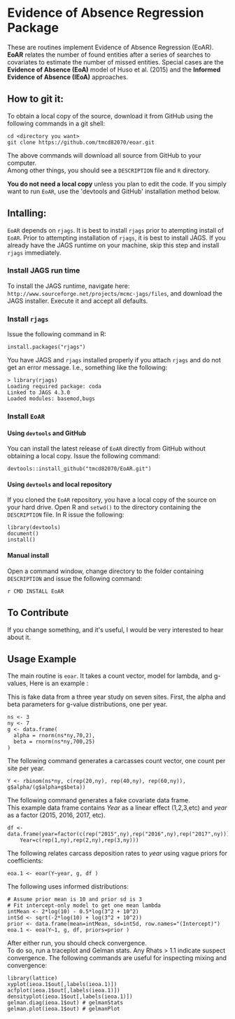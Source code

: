 # Evidence of Absence Regression Package

These are routines implement Evidence of Absence Regression (EoAR). 
**EoAR** relates the number of found entities after a series of
searches to covariates to estimate the number of missed entities. 
Special cases are 
the **Evidence of Absence (EoA)** model of Huso et al. (2015) and the
**Informed Evidence of Absence (IEoA)** approaches.

## How to git it:

To obtain a local copy of the source, download it from GitHub using the following 
commands in a git shell: 
```
cd <directory you want>  
git clone https://github.com/tmcd82070/eoar.git  
```

The above commands will download all source from GitHub to your computer.  
Among other things, 
you should see a `DESCRIPTION` file and `R` directory.  

**You do not need a local copy** unless you plan to edit the code.  If you 
simply want to run `EoAR`, use the 'devtools and GitHub' installation method below. 


## Intalling:

`EoAR` depends on `rjags`.  It is best to install `rjags` prior to 
atempting install of `EoAR`.  Prior to attempting installation of 
`rjags`, it is best to install JAGS.  If you already have the 
JAGS runtime on your machine, skip this step and install 
`rjags` immediately. 

### Install JAGS run time

To install the JAGS 
runtime, navigate here: 
`http://www.sourceforge.net/projects/mcmc-jags/files`, and 
download the JAGS installer. Execute it and accept all defaults. 

### Install `rjags`
Issue the following command in R:
```
install.packages("rjags")
```

You have JAGS and `rjags` installed properly if you attach `rjags` and 
do not get an error message.  I.e., something like the following:
```
> library(rjags)
Loading required package: coda
Linked to JAGS 4.3.0
Loaded modules: basemod,bugs
```

### Install `EoAR`

#### Using `devtools` and GitHub

You can install the latest release of `EoAR` directly from GitHub without 
obtaining a local copy.  Issue the following command:
```
devtools::install_github("tmcd82070/EoAR.git")
```

#### Using `devtools` and local repository

If you cloned the `EoAR` repository, you have a local copy of the source on your
hard drive.  Open R and `setwd()` to the directory containing the `DESCRIPTION` file. In R issue the following:
```
library(devtools)  
document()  
install()   
```

#### Manual install

Open a command window, change directory to the folder containing `DESCRIPTION` and issue 
the following command: 
```
r CMD INSTALL EoAR
```

## To Contribute

If you change something, and it's useful, I would be very interested to hear about it. 

## Usage Example

The main routine is `eoar`.  It takes a count vector, model for lambda, and g-values, 
Here is an example : 

This is fake data from a three year study on seven sites.  First, the 
alpha and beta parameters for g-value distributions, one per year.   
```
ns <- 3  
ny <- 7  
g <- data.frame(  
  alpha = rnorm(ns*ny,70,2),  
  beta = rnorm(ns*ny,700,25)  
)
```

The following command generates a carcasses count vector, one count per site per year.  
```
Y <- rbinom(ns*ny, c(rep(20,ny), rep(40,ny), rep(60,ny)), g$alpha/(g$alpha+g$beta))
```

The following command generates a fake covariate data frame.  
This example data frame contains *Year* as a linear 
effect (1,2,3,etc) and *year* as a factor (2015, 2016, 2017, etc).  

```
df <- data.frame(year=factor(c(rep("2015",ny),rep("2016",ny),rep("2017",ny))),  
    Year=c(rep(1,ny),rep(2,ny),rep(3,ny)))
```

The following relates carcass deposition rates to *year* using 
vague priors for coefficients:     
```
eoa.1 <- eoar(Y~year, g, df )
```
The following uses informed distributions:

```
# Assume prior mean is 10 and prior sd is 3  
# Fit intercept-only model to get one mean lambda   
intMean <- 2*log(10) - 0.5*log(3^2 + 10^2)  
intSd <- sqrt(-2*log(10) + log(3^2 + 10^2))  
prior <- data.frame(mean=intMean, sd=intSd, row.names="(Intercept)")  
eoa.1 <- eoa(Y~1, g, df, priors=prior )  
```

After either run, you should check convergence.  
To do so, run a traceplot and Gelman stats.  Any Rhats > 1.1 indicate suspect 
convergence. The following commands are useful for inspecting 
mixing and convergence:
```
library(lattice)
xyplot(ieoa.1$out[,labels(ieoa.1)])
acfplot(ieoa.1$out[,labels(ieoa.1)])   
densityplot(ieoa.1$out[,labels(ieoa.1)])  
gelman.diag(ieoa.1$out) # gelmanStats  
gelman.plot(ieoa.1$out) # gelmanPlot  
```
